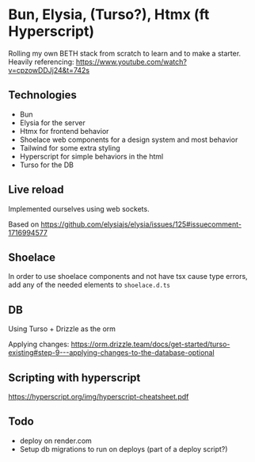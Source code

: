 # Bun, Elysia, (Turso?), Htmx (ft Hyperscript)

Rolling my own BETH stack from scratch to learn and to make a starter.
Heavily referencing: https://www.youtube.com/watch?v=cpzowDDJj24&t=742s

## Technologies

- Bun
- Elysia for the server
- Htmx for frontend behavior
- Shoelace web components for a design system and most behavior
- Tailwind for some extra styling
- Hyperscript for simple behaviors in the html
- Turso for the DB

## Live reload

Implemented ourselves using web sockets.

Based on https://github.com/elysiajs/elysia/issues/125#issuecomment-1716994577

## Shoelace

In order to use shoelace components and not have tsx cause type errors, add any of the needed elements to `shoelace.d.ts`

## DB

Using Turso + Drizzle as the orm

Applying changes: https://orm.drizzle.team/docs/get-started/turso-existing#step-9---applying-changes-to-the-database-optional

## Scripting with hyperscript

https://hyperscript.org/img/hyperscript-cheatsheet.pdf

## Todo

- deploy on render.com
- Setup db migrations to run on deploys (part of a deploy script?)
